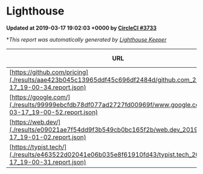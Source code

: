 
# Lighthouse

**Updated at 2019-03-17 19:02:03 +0000 by [CircleCI #3733](https://circleci.com/gh/ItinerisLtd/lighthouse-keeper-example/3733)**

**This report was automatically generated by [Lighthouse Keeper](https://github.com/itinerisltd/lighthouse-keeper)*

| URL | Performance | Accessibility | Best Practices | SEO | PWA | Updated At |
| --- | --- | --- | --- | --- | --- | --- |
| [https://github.com/pricing](./results/aae423b045c13965ddf45c696df2484d/github.com_2019-03-17_19-00-34.report.json) | 0.86 | 0.89 | 0.93 | 0.9 | 0.58 | 2019-03-17T19:00:34.154Z |
| [https://google.com/](./results/99999ebcfdb78df077ad2727fd00969f/www.google.com_2019-03-17_19-00-52.report.json) | 0.85 | 0.71 | 0.93 | 0.8 | 0.58 | 2019-03-17T19:00:52.313Z |
| [https://web.dev/](./results/e09021ae7f54dd9f3b549cb0bc165f2b/web.dev_2019-03-17_19-01-02.report.json) | 0.93 | 0.93 | 1 | 0.87 | 1 | 2019-03-17T19:01:02.479Z |
| [https://typist.tech/](./results/e463522d02041e06b035e8f61910fd43/typist.tech_2019-03-17_19-00-31.report.json) | 1 |  |  |  |  | 2019-03-17T19:00:31.141Z |
